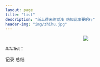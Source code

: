 ```yaml
---
layout: page
title: "list"
description: "纸上得来终觉浅 绝知此事要躬行"
header-img: "img/zhihu.jpg"
---
```



<center>
    <p><img src="http://osrqxvr17.bkt.clouddn.com/skyer.jpg" align="center"></p>
</center>


###list：

记录 总结









